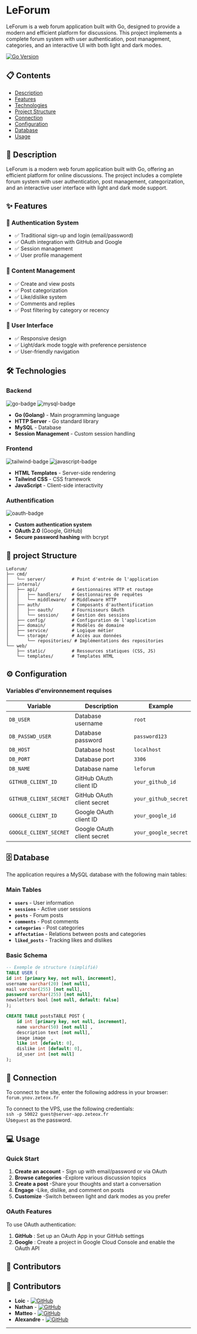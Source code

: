# LeForum

LeForum is a web forum application built with Go, designed to provide a modern and efficient platform for discussions. This project implements a complete forum system with user authentication, post management, categories, and an interactive UI with both light and dark modes.

[![Go Version](https://img.shields.io/badge/go-1.23+-blue.svg)](https://golang.org)


## 📋 Contents

- [Description](#-description)
- [Features](#-features)
- [Technologies](#-technologies)
- [Project Structure](#-project-structure)
- [Connection](#-connection)
- [Configuration](#-configuration)
- [Database](#-database)
- [Usage](#-usage)


## 🎯 Description

LeForum is a modern web forum application built with Go, offering an efficient platform for online discussions. The project includes a complete forum system with user authentication, post management, categorization, and an interactive user interface with light and dark mode support.

## ✨ Features

### 🔐  Authentication System
- ✅ Traditional sign-up and login (email/password)
- ✅ OAuth integration with GitHub and Google
- ✅ Session management
- ✅ User profile management

### 📝 Content Management
- ✅ Create and view posts
- ✅ Post categorization
- ✅ Like/dislike system
- ✅ Comments and replies
- ✅ Post filtering by category or recency

### 🎨 User Interface
- ✅ Responsive design
- ✅ Light/dark mode toggle with preference persistence
- ✅ User-friendly navigation

## 🛠️ Technologies

### Backend
![go-badge] ![mysql-badge] 
- **Go (Golang)** - Main programming language  
- **HTTP Server** - Go standard library
- **MySQL** - Database
- **Session Management** - Custom session handling
### Frontend
![tailwind-badge] ![javascript-badge]

- **HTML Templates** - Server-side rendering
- **Tailwind CSS** - CSS framework
- **JavaScript** - Client-side interactivity

### Authentification
![oauth-badge]
- **Custom authentication system**
- **OAuth 2.0** (Google, GitHub)
- **Secure password hashing** with bcrypt

## 📁 project Structure

```
LeForum/
├── cmd/
│   └── server/          # Point d'entrée de l'application
├── internal/
│   ├── api/             # Gestionnaires HTTP et routage
│   │   ├── handlers/    # Gestionnaires de requêtes
│   │   └── middleware/  # Middleware HTTP
│   ├── auth/            # Composants d'authentification
│   │   ├── oauth/       # Fournisseurs OAuth
│   │   └── session/     # Gestion des sessions
│   ├── config/          # Configuration de l'application
│   ├── domain/          # Modèles de domaine
│   ├── service/         # Logique métier
│   └── storage/         # Accès aux données
│       └── repositories/ # Implémentations des repositories
└── web/
    ├── static/          # Ressources statiques (CSS, JS)
    └── templates/       # Templates HTML
```

## ⚙️ Configuration

### Variables d'environnement requises

| Variable | Description | Example              |
|----------|-------------|----------------------|
| `DB_USER` | Database username | `root`               |
| `DB_PASSWD_USER` | Database password | `password123`        |
| `DB_HOST` | 	Database host | `localhost`          |
| `DB_PORT` | Database port | `3306`               |
| `DB_NAME` | Database name | `leforum`            |
| `GITHUB_CLIENT_ID` | GitHub OAuth client ID | `your_github_id`     |
| `GITHUB_CLIENT_SECRET` | GitHub OAuth client secret | `your_github_secret` |
| `GOOGLE_CLIENT_ID` | Google OAuth client ID| `your_google_id`     |
| `GOOGLE_CLIENT_SECRET` | Google OAuth client secret | `your_google_secret` |

## 🗄️ Database

The application requires a MySQL database with the following main tables:

### Main Tables

- **`users`** - User information
- **`sessions`** - Active user sessions
- **`posts`** - Forum posts
- **`comments`** - Post comments
- **`categories`** - Post categories
- **`affectation`** - Relations between posts and categories
- **`liked_posts`** -  Tracking likes and dislikes

### Basic Schema

```sql
-- Exemple de structure (simplifié)
TABLE USER ( 
id int [primary key, not null, increment],
username varchar(20) [not null],
mail varchar(255) [not null],
password varchar(255) [not null],
newsletters bool [not null, default: false] 
);

CREATE TABLE postsTABLE POST {   
    id int [primary key, not null, increment],
    name varchar(50) [not null] ,
    description text [not null],
    image image  ,
    like int [default: 0],
    dislike int [default: 0],
    id_user int [not null] 
);
```

## 🚀 Connection

To connect to the site, enter the following address in your browser:
```forum.ynov.zeteox.fr```

To connect to the VPS, use the following credentials: \
```ssh -p 50022 guest@server-app.zeteox.fr```\
Use```guest``` as the password.

## 💻 Usage

### Quick Start

1. **Create an account** - Sign up with email/password or via OAuth
2. **Browse categories** -Explore various discussion topics
3. **Create a post** -Share your thoughts and start a conversation
4. **Engage** -Like, dislike, and comment on posts
5. **Customize** -Switch between light and dark modes as you prefer

### OAuth Features

To use OAuth authentication:

1. **GitHub** : Set up an OAuth App in your GitHub settings
2. **Google** : Create a project in Google Cloud Console and enable the OAuth API


## 📝 Contributors

## 📝 Contributors

- **Loic** - [![GitHub][github-badge]](https://github.com/Zeteox/Zeteox)
- **Nathan** - [![GitHub][github-badge]](https://github.com/zoom26042604)
- **Matteo** - [![GitHub][github-badge]](https://github.com/Enoxboo)
- **Alexandre** - [![GitHub][github-badge]](https://github.com/AlexandreRiv)

---

[github-badge]: https://img.shields.io/badge/-GitHub-181717?style=flat&logo=github&logoColor=white
[javascript-badge]: https://img.shields.io/badge/-JavaScript-F7DF1E?style=flat&logo=javascript&logoColor=black
[go-badge]: https://img.shields.io/badge/-Go-00ADD8?style=flat&logo=go&logoColor=white
[tailwind-badge]: https://img.shields.io/badge/-TailwindCSS-06B6D4?style=flat&logo=tailwindcss&logoColor=white
[mysql-badge]: https://img.shields.io/badge/-MySQL-4479A1?style=flat&logo=mysql&logoColor=white
[oauth-badge]: https://img.shields.io/badge/-OAuth-000000?style=flat&logo=oauth&logoColor=white
